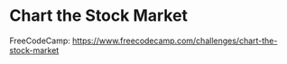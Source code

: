 # Chart the Stock Market

FreeCodeCamp: https://www.freecodecamp.com/challenges/chart-the-stock-market